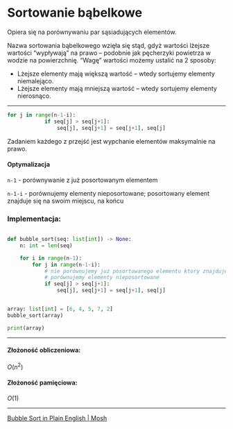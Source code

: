 # Sortowanie bąbelkowe

Opiera się na porównywaniu par sąsiadujących elementów.

Nazwa sortowania bąbelkowego wzięła się stąd, gdyż wartości lżejsze wartości “wypływają” na prawo – podobnie jak pęcherzyki powietrza w wodzie na powierzchnię. “Wagę” wartości możemy ustalić na 2 sposoby:

- Lżejsze elementy mają większą wartość – wtedy sortujemy elementy niemalejąco.
- Lżejsze elementy mają mniejszą wartość – wtedy sortujemy elementy nierosnąco.

---

```py
for j in range(n-1-i):
            if seq[j] > seq[j+1]:
                seq[j], seq[j+1] = seq[j+1], seq[j]
```

Zadaniem każdego z przejść jest wypchanie elementów maksymalnie na prawo.

#### Optymalizacja

`n-1` - porównywanie z już posortowanym elementem

`n-1-i` - porównujemy elementy nieposortowane; posortowany element znajduje się na swoim miejscu, na końcu

### Implementacja:

```py

def bubble_sort(seq: list[int]) -> None:
    n: int = len(seq)

    for i in range(n-1):
        for j in range(n-1-i):
            # nie porównujemy już posortowanego elementu ktory znajduje się na swoim miejscu
            # porównujemy elementy nieposortowane
            if seq[j] > seq[j+1]:
                seq[j], seq[j+1] = seq[j+1], seq[j]


array: list[int] = [6, 4, 5, 7, 2]
bubble_sort(array)

print(array)
```

---

#### Złożoność obliczeniowa:

$O(n^2)$

#### Złożoność pamięciowa:

$O(1)$

---

[Bubble Sort in Plain English | Mosh](https://www.youtube.com/watch?v=uJLwnsLn0_Q)
